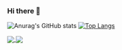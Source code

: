 ### Hi there 👋

![Anurag's GitHub stats](https://github-readme-stats.vercel.app/api?username=haykbit&show_icons=true)
[![Top Langs](https://github-readme-stats.vercel.app/api/top-langs/?username=haykbit&layout=compact)](https://github.com/haykbit/github-readme-stats)

<a href="https://github.com/haykbit/github-readme-stats">
  <img align="center" src="https://github-readme-stats.vercel.app/api/top-langs/?username=haykbit&layout=compact)" />
</a>
<a href="">
  <img align="center" src="https://github-readme-stats.vercel.app/api?username=haykbit&show_icons=true" />
</a>

<!--
**haykbit/haykbit** is a ✨ _special_ ✨ repository because its `README.md` (this file) appears on your GitHub profile.

Here are some ideas to get you started:

- 🔭 I’m currently working on ...
- 🌱 I’m currently learning ...
- 👯 I’m looking to collaborate on ...
- 🤔 I’m looking for help with ...
- 💬 Ask me about ...
- 📫 How to reach me: ...
- 😄 Pronouns: ...
- ⚡ Fun fact: ...
-->
